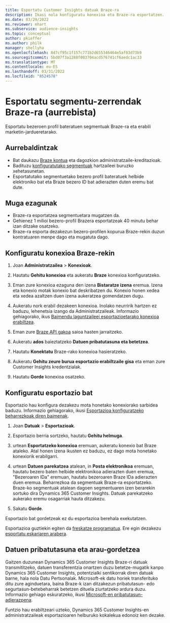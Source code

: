 ```yaml
---
title: Esportatu Customer Insights datuak Braze-ra
description: Ikasi nola konfiguratu konexioa eta Braze-ra esportatzen.
ms.date: 03/29/2022
ms.reviewer: mhart
ms.subservice: audience-insights
ms.topic: conceptual
author: pkieffer
ms.author: philk
manager: shellyha
ms.openlocfilehash: 8d7cf95c1f157c771b2d655346464e5af03d73b9
ms.sourcegitcommit: 5bd07f3a1288f003704acd576741cf6aedc1ac33
ms.translationtype: MT
ms.contentlocale: eu-ES
ms.lasthandoff: 03/31/2022
ms.locfileid: "8524578"
---
```

# <a name="export-segment-lists-to-braze-preview"></a>Esportatu segmentu-zerrendak Braze-ra (aurrebista)

Esportatu bezeroen profil bateratuen segmentuak Braze-ra eta erabili marketin-jardueretarako.

## <a name="prerequisites"></a>Aurrebaldintzak

-   Bat daukazu [Braze kontua](https://www.braze.com/) eta dagozkion administratzaile-kreditazioak.
-   Badituzu [konfiguratutako segmentuak](segments.md) hartzaileei buruzko xehetasunetan.
-   Esportatutako segmentuetako bezero profil bateratuek helbide elektroniko bat eta Braze bezero ID bat adierazten duten eremu bat dute. 

## <a name="known-limitations"></a>Muga ezagunak

- Braze-ra esportatzea segmentuetara mugatzen da.
- Gehienez 1 milioi bezero-profil Brazera esportatzeak 40 minutu behar izan ditzake osatzeko. 
- Braze-ra esporta dezakezun bezero-profilen kopurua Braze-rekin duzun kontratuaren menpe dago eta mugatuta dago.

## <a name="set-up-connection-to-braze"></a>Konfiguratu konexioa Braze-rekin

1. Joan **Administratzailea** > **Konexioak**.

1. Hautatu **Gehitu konexioa** eta aukeratu **Braze** konexioa konfiguratzeko.

1. Eman zure konexioa ezaguna den izena **Bistaratze izena** eremua. Izena eta konexio motak konexio bat deskribatzen du. Konexio honen xedea eta xedea azaltzen duen izena aukeratzea gomendatzen dugu.

1. Aukeratu nork erabil dezakeen konexioa. Inolako neurririk hartzen ez baduzu, lehenetsia izango da Administratzaileak. Informazio gehiagorako, ikus [Baimendu laguntzaileei esportazioetarako konexioa erabiltzea](connections.md#allow-contributors-to-use-a-connection-for-exports).

1. Eman zure [Braze API gakoa](https://www.braze.com/docs/api/basics/) saioa hasten jarraitzeko. 

1. Aukeratu **ados** baieztatzeko **Datuen pribatutasuna eta betetzea**.

1. Hautatu **Konektatu** Braze-rako konexioa hasieratzeko.

1. Aukeratu **Gehitu zeure burua esportazio erabiltzaile gisa** eta eman zure Customer Insights kredentzialak.

1. Hautatu **Gorde** konexioa osatzeko.

## <a name="configure-an-export"></a>Konfiguratu esportazio bat

Esportazio hau konfigura dezakezu mota honetako konexiorako sarbidea baduzu. Informazio gehiagorako, ikusi [Esportazioa konfiguratzeko beharrezkoak diren baimenak](export-destinations.md#set-up-a-new-export).

1. Joan **Datuak** > **Esportazioak**.

1. Esportazio berria sortzeko, hautatu **Gehitu helmuga**.

1. urtean **Esportatzeko konexioa** eremuan, aukeratu konexio bat Braze ataleko. Atal honen izena ikusten ez baduzu, ez dago mota honetako konexiorik erabilgarri.  

3. urtean **Datuen parekatzea** atalean, in **Posta elektronikoa** eremuan, hautatu bezero baten helbide elektronikoa adierazten duen eremua, "Bezeroaren IDa" eremuan, hautatu bezeroaren Braze IDa adierazten duen eremua. Beharrezkoa da segmentuak Braze-ra esportatzeko. Braze-ko segmentuak atalean dagoen segmentuaren izen berarekin sortuko dira Dynamics 365 Customer Insights. Datuak parekatzeko aukerako eremu osagarriak hauta ditzakezu. 

1. Sakatu **Gorde**.

Esportazio bat gordetzeak ez du esportazioa berehala exekutatzen.

Esportazioa guztiekin egiten da [freskatze programatua](system.md#schedule-tab). Ere egin dezakezu [esportatu eskariaren arabera](export-destinations.md#run-exports-on-demand). 


## <a name="data-privacy-and-compliance"></a>Datuen pribatutasuna eta arau-gordetzea

Gaitzen duzunean Dynamics 365 Customer Insights Braze-ri datuak transmititzeko, datuen transferentzia onartzen duzu betetze-mugatik kanpo Dynamics 365 Customer Insights, potentzialki sentikorrak diren datuak barne, hala nola Datu Pertsonalak. Microsoft-ek datu horiek transferituko ditu zure aginduetara, baina Braze-k izan ditzakezun pribatutasun- edo segurtasun-betebeharrak betetzen dituela ziurtatzeko ardura duzu. Informazio gehiago eskuratzeko, ikusi [Microsoft-en pribatutasun-adierazpena](https://go.microsoft.com/fwlink/?linkid=396732).

Funtzio hau erabiltzeari uzteko, Dynamics 365 Customer Insights-en administratzaileak esportazioaren helburuko kokalekua edonoiz ken dezake.
